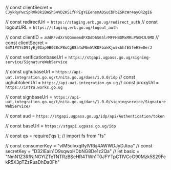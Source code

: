 
// const clientSecret = `CJykRyPwcSpRVk0kiBWShS4VD2KS1fPPEgYEEensmADSuCbPbESRcWr4ayOR2gI6`

// const redirectUrl = `https://staging.erb.go.ug/redirect_auth`
// const logoutURL = `https://staging.erb.go.ug/logout_auth`


// const clientID = `aUdRFvdXrSQGmmemdFXDdD6S65lrMFFHBOMxMRLP50MJL9MD`
// const clientSecret = `6mM1PXYsD9tyEj0Iap9B028cP8oCgB8a4uM6vWUKDFbakKjw5xhhfE5feHSw0erJ`

// const verificationbaseUrl = `https://stgapi.ugpass.go.ug/signing-service/SignatureWebService` 


// const ughubaseUrl = `https://api-uat.integration.go.ug/t/nita.go.ug/daes/1.0.0/idp`
// const ughubtokenUrl = `https://api-uat.integration.go.ug`
// const proxyUrl = `https://intra.works.go.ug`

// const signbaseUrl = `https://api-uat.integration.go.ug/t/nita.go.ug/daes/1.0.0/signingservice/SignatureWebService/`

// const aud = `https://stgapi.ugpass.go.ug/idp/api/Authentication/token`

// const baseUrl = `https://stgapi.ugpass.go.ug/idp`

// const qs = require('qs');
// import fs from "fs"

// const consumerKey = "vIM5ulvxqRylVRkj4AWWDJyDJtoa"
// const secretKey = "D32IEain1O9sqwoHDbNG8De1z2Qa"
// let basic = "NmN1Z3RfNjNGYlZTeTNTRzBSeHR4TWh1T0JFYTpCTlVCcG90Mzk5S29FckR5X3pTZzRuaDhDa0Fh"